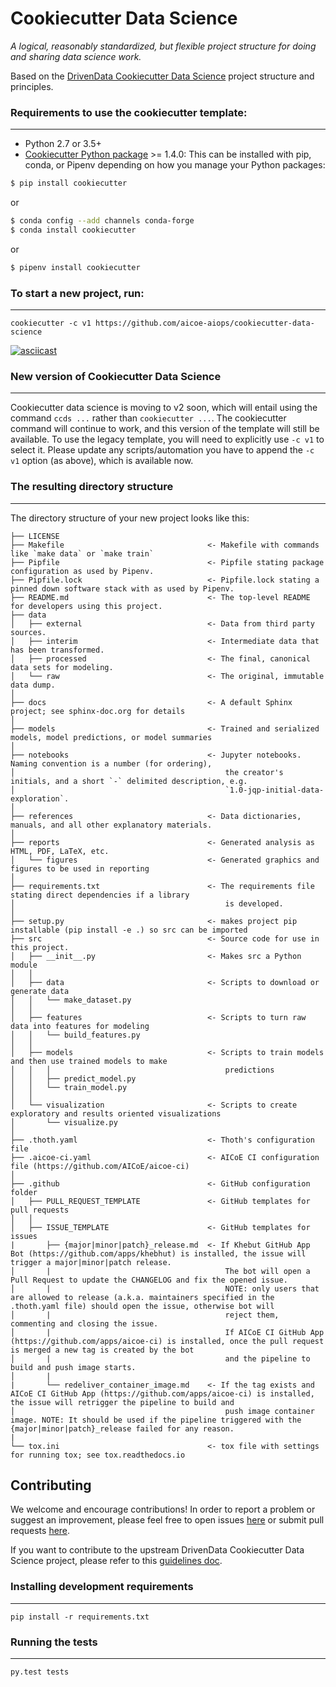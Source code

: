 # Cookiecutter Data Science

_A logical, reasonably standardized, but flexible project structure for doing and sharing data science work._


Based on the [DrivenData Cookiecutter Data Science](http://drivendata.github.io/cookiecutter-data-science) project structure and principles.

### Requirements to use the cookiecutter template:
-----------
 - Python 2.7 or 3.5+
 - [Cookiecutter Python package](http://cookiecutter.readthedocs.org/en/latest/installation.html) >= 1.4.0: This can be installed with pip, conda, or Pipenv depending on how you manage your Python packages:

``` bash
$ pip install cookiecutter
```

or

``` bash
$ conda config --add channels conda-forge
$ conda install cookiecutter
```

or

``` bash
$ pipenv install cookiecutter
```

### To start a new project, run:
------------

    cookiecutter -c v1 https://github.com/aicoe-aiops/cookiecutter-data-science


[![asciicast](https://asciinema.org/a/450730.svg)](https://asciinema.org/a/450730)

### New version of Cookiecutter Data Science
------------
Cookiecutter data science is moving to v2 soon, which will entail using
the command `ccds ...` rather than `cookiecutter ...`. The cookiecutter command
will continue to work, and this version of the template will still be available.
To use the legacy template, you will need to explicitly use `-c v1` to select it.
Please update any scripts/automation you have to append the `-c v1` option (as above),
which is available now.


### The resulting directory structure
------------

The directory structure of your new project looks like this:

```
├── LICENSE
├── Makefile                                <- Makefile with commands like `make data` or `make train`
├── Pipfile                                 <- Pipfile stating package configuration as used by Pipenv.
├── Pipfile.lock                            <- Pipfile.lock stating a pinned down software stack with as used by Pipenv.
├── README.md                               <- The top-level README for developers using this project.
├── data
│   ├── external                            <- Data from third party sources.
│   ├── interim                             <- Intermediate data that has been transformed.
│   ├── processed                           <- The final, canonical data sets for modeling.
│   └── raw                                 <- The original, immutable data dump.
│
├── docs                                    <- A default Sphinx project; see sphinx-doc.org for details
│
├── models                                  <- Trained and serialized models, model predictions, or model summaries
│
├── notebooks                               <- Jupyter notebooks. Naming convention is a number (for ordering),
│                                               the creator's initials, and a short `-` delimited description, e.g.
│                                               `1.0-jqp-initial-data-exploration`.
│
├── references                              <- Data dictionaries, manuals, and all other explanatory materials.
│
├── reports                                 <- Generated analysis as HTML, PDF, LaTeX, etc.
│   └── figures                             <- Generated graphics and figures to be used in reporting
│
├── requirements.txt                        <- The requirements file stating direct dependencies if a library
│                                               is developed.
│
├── setup.py                                <- makes project pip installable (pip install -e .) so src can be imported
├── src                                     <- Source code for use in this project.
│   ├── __init__.py                         <- Makes src a Python module
│   │
│   ├── data                                <- Scripts to download or generate data
│   │   └── make_dataset.py
│   │
│   ├── features                            <- Scripts to turn raw data into features for modeling
│   │   └── build_features.py
│   │
│   ├── models                              <- Scripts to train models and then use trained models to make
│   │   │                                       predictions
│   │   ├── predict_model.py
│   │   └── train_model.py
│   │
│   └── visualization                       <- Scripts to create exploratory and results oriented visualizations
│       └── visualize.py
│
├── .thoth.yaml                             <- Thoth's configuration file
├── .aicoe-ci.yaml                          <- AICoE CI configuration file (https://github.com/AICoE/aicoe-ci)
│
├── .github                                 <- GitHub configuration folder
│   ├── PULL_REQUEST_TEMPLATE               <- GitHub templates for pull requests
│   │
│   ├── ISSUE_TEMPLATE                      <- GitHub templates for issues
|       ├── {major|minor|patch}_release.md  <- If Khebut GitHub App Bot (https://github.com/apps/khebhut) is installed, the issue will trigger a major|minor|patch release.
│       |                                       The bot will open a Pull Request to update the CHANGELOG and fix the opened issue.
│       |                                       NOTE: only users that are allowed to release (a.k.a. maintainers specified in the .thoth.yaml file) should open the issue, otherwise bot will
│       |                                       reject them, commenting and closing the issue.
│       |                                       If AICoE CI GitHub App (https://github.com/apps/aicoe-ci) is installed, once the pull request is merged a new tag is created by the bot
│       |                                       and the pipeline to build and push image starts.
│       |
|       └── redeliver_container_image.md    <- If the tag exists and AICoE CI GitHub App (https://github.com/apps/aicoe-ci) is installed, the issue will retrigger the pipeline to build and
│                                               push image container image. NOTE: It should be used if the pipeline triggered with the {major|minor|patch}_release failed for any reason.
|
└── tox.ini                                 <- tox file with settings for running tox; see tox.readthedocs.io
```

## Contributing

We welcome and encourage contributions! In order to report a problem or suggest an improvement, please feel free to open issues [here](https://github.com/aicoe-aiops/cookiecutter-data-science/issues) or submit pull requests [here](https://github.com/aicoe-aiops/cookiecutter-data-science/pulls).

If you want to contribute to the upstream DrivenData Cookiecutter Data Science project, please refer to this [guidelines doc](https://drivendata.github.io/cookiecutter-data-science/#contributing).

### Installing development requirements
------------

    pip install -r requirements.txt

### Running the tests
------------

    py.test tests
